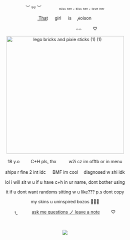 <p align="center"> ︶ ୨୧ ︶　　　　ₘᵢₛₛ ₕₑᵣ , ₖᵢₛₛ ₕₑᵣ , ₗₒᵥₑ ₕₑᵣ

<p align="center"> T͟h͟a͟t͟ 　  girl 　  is　   𝓅oison


<p align="center">　　　　　   　 　　　   ⌢⌢       　 　♡  　 

 <p align="center">
<img width="375" height="375" alt="lego bricks and pixie sticks (1) (1)" src="https://github.com/user-attachments/assets/c6b607d2-dfd9-4ced-841b-d713418d20b1" />


 <p align="center">
18 y.o   　  　C+H pls, thx  　  　  w2i cz im offtb or in menu

 <p align="center"> ships r fine 2 int idc 　  BMF im cool　   diagnosed w shi idk

 <p align="center"> lol i will sit w u if u have c+h in ur name, dont bother using

 <p align="center"> it if u dont want randoms sitting w u like??? p.s dont copy 

 <p align="center"> my skins u uninspired bozos 🤣🤣🤣 


<p align="center">
𐔌　　　
  <a href="https://bambiluv.atabook.org">ask me questions ノ leave a note</a>
 　　 ♡　　 
 </b><br> 
 
　　　 　　　 　　  <p align="center"> ![](https://komarev.com/ghpvc/?username=luvfawn&label=ℬambi++visits+ꕀ+++&color=B06C65) 
